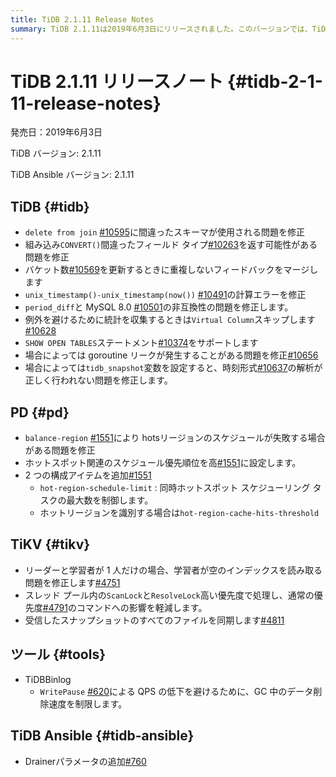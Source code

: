 ```yaml
---
title: TiDB 2.1.11 Release Notes
summary: TiDB 2.1.11は2019年6月3日にリリースされました。このバージョンでは、TiDB、PD、TiKV、ツールにさまざまな修正が含まれています。例えば、TiDBではスキーマの問題や計算エラーが修正され、PDではスケジュールの問題が修正され、TiKVでは学習者の問題が修正されました。また、TiDB Ansibleには新しいDrainerパラメータが追加されました。
---
```


# TiDB 2.1.11 リリースノート {#tidb-2-1-11-release-notes}

発売日：2019年6月3日

TiDB バージョン: 2.1.11

TiDB Ansible バージョン: 2.1.11

## TiDB {#tidb}

-   `delete from join` [#10595](https://github.com/pingcap/tidb/pull/10595)に間違ったスキーマが使用される問題を修正
-   組み込み`CONVERT()`間違ったフィールド タイプ[#10263](https://github.com/pingcap/tidb/pull/10263)を返す可能性がある問題を修正
-   バケット数[#10569](https://github.com/pingcap/tidb/pull/10569)を更新するときに重複しないフィードバックをマージします
-   `unix_timestamp()-unix_timestamp(now())` [#10491](https://github.com/pingcap/tidb/pull/10491)の計算エラーを修正
-   `period_diff`と MySQL 8.0 [#10501](https://github.com/pingcap/tidb/pull/10501)の非互換性の問題を修正します。
-   例外を避けるために統計を収集するときは`Virtual Column`スキップします[#10628](https://github.com/pingcap/tidb/pull/10628)
-   `SHOW OPEN TABLES`ステートメント[#10374](https://github.com/pingcap/tidb/pull/10374)をサポートします
-   場合によっては goroutine リークが発生することがある問題を修正[#10656](https://github.com/pingcap/tidb/pull/10656)
-   場合によっては`tidb_snapshot`変数を設定すると、時刻形式[#10637](https://github.com/pingcap/tidb/pull/10637)の解析が正しく行われない問題を修正します。

## PD {#pd}

-   `balance-region` [#1551](https://github.com/pingcap/pd/pull/1551)により hotsリージョンのスケジュールが失敗する場合がある問題を修正
-   ホットスポット関連のスケジュール優先順位を高[#1551](https://github.com/pingcap/pd/pull/1551)に設定します。
-   2 つの構成アイテムを追加[#1551](https://github.com/pingcap/pd/pull/1551)
    -   `hot-region-schedule-limit` : 同時ホットスポット スケジューリング タスクの最大数を制御します。
    -   ホットリージョンを識別する場合は`hot-region-cache-hits-threshold`

## TiKV {#tikv}

-   リーダーと学習者が 1 人だけの場合、学習者が空のインデックスを読み取る問題を修正します[#4751](https://github.com/tikv/tikv/pull/4751)
-   スレッド プール内の`ScanLock`と`ResolveLock`高い優先度で処理し、通常の優先度[#4791](https://github.com/tikv/tikv/pull/4791)のコマンドへの影響を軽減します。
-   受信したスナップショットのすべてのファイルを同期します[#4811](https://github.com/tikv/tikv/pull/4811)

## ツール {#tools}

-   TiDBBinlog
    -   `WritePause` [#620](https://github.com/pingcap/tidb-binlog/pull/620)による QPS の低下を避けるために、GC 中のデータ削除速度を制限します。

## TiDB Ansible {#tidb-ansible}

-   Drainerパラメータの追加[#760](https://github.com/pingcap/tidb-ansible/pull/760)
